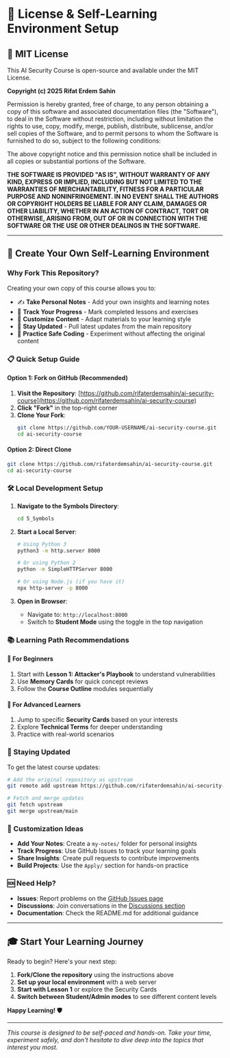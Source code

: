 # 📄 License & Self-Learning Environment Setup

## 📜 MIT License

This AI Security Course is open-source and available under the MIT License.

**Copyright (c) 2025 Rifat Erdem Sahin**

Permission is hereby granted, free of charge, to any person obtaining a copy of this software and associated documentation files (the "Software"), to deal in the Software without restriction, including without limitation the rights to use, copy, modify, merge, publish, distribute, sublicense, and/or sell copies of the Software, and to permit persons to whom the Software is furnished to do so, subject to the following conditions:

The above copyright notice and this permission notice shall be included in all copies or substantial portions of the Software.

**THE SOFTWARE IS PROVIDED "AS IS", WITHOUT WARRANTY OF ANY KIND, EXPRESS OR IMPLIED, INCLUDING BUT NOT LIMITED TO THE WARRANTIES OF MERCHANTABILITY, FITNESS FOR A PARTICULAR PURPOSE AND NONINFRINGEMENT. IN NO EVENT SHALL THE AUTHORS OR COPYRIGHT HOLDERS BE LIABLE FOR ANY CLAIM, DAMAGES OR OTHER LIABILITY, WHETHER IN AN ACTION OF CONTRACT, TORT OR OTHERWISE, ARISING FROM, OUT OF OR IN CONNECTION WITH THE SOFTWARE OR THE USE OR OTHER DEALINGS IN THE SOFTWARE.**

---

## 🚀 Create Your Own Self-Learning Environment

### Why Fork This Repository?

Creating your own copy of this course allows you to:
- ✍️ **Take Personal Notes** - Add your own insights and learning notes
- 🔄 **Track Your Progress** - Mark completed lessons and exercises
- 🎯 **Customize Content** - Adapt materials to your learning style
- 🔗 **Stay Updated** - Pull latest updates from the main repository
- 📝 **Practice Safe Coding** - Experiment without affecting the original content

### 📋 Quick Setup Guide

#### Option 1: Fork on GitHub (Recommended)
1. **Visit the Repository**: [https://github.com/rifaterdemsahin/ai-security-course](https://github.com/rifaterdemsahin/ai-security-course)
2. **Click "Fork"** in the top-right corner
3. **Clone Your Fork**:
   ```bash
   git clone https://github.com/YOUR-USERNAME/ai-security-course.git
   cd ai-security-course
   ```

#### Option 2: Direct Clone
```bash
git clone https://github.com/rifaterdemsahin/ai-security-course.git
cd ai-security-course
```

### 🛠️ Local Development Setup

1. **Navigate to the Symbols Directory**:
   ```bash
   cd 5_Symbols
   ```

2. **Start a Local Server**:
   ```bash
   # Using Python 3
   python3 -m http.server 8000
   
   # Or using Python 2
   python -m SimpleHTTPServer 8000
   
   # Or using Node.js (if you have it)
   npx http-server -p 8000
   ```

3. **Open in Browser**:
   - Navigate to: `http://localhost:8000`
   - Switch to **Student Mode** using the toggle in the top navigation

### 📚 Learning Path Recommendations

#### 🎯 For Beginners
1. Start with **Lesson 1: Attacker's Playbook** to understand vulnerabilities
2. Use **Memory Cards** for quick concept reviews
3. Follow the **Course Outline** modules sequentially

#### 🔬 For Advanced Learners
1. Jump to specific **Security Cards** based on your interests
2. Explore **Technical Terms** for deeper understanding
3. Practice with real-world scenarios

### 🔄 Staying Updated

To get the latest course updates:

```bash
# Add the original repository as upstream
git remote add upstream https://github.com/rifaterdemsahin/ai-security-course.git

# Fetch and merge updates
git fetch upstream
git merge upstream/main
```

### 📝 Customization Ideas

- **Add Your Notes**: Create a `my-notes/` folder for personal insights
- **Track Progress**: Use GitHub Issues to track your learning goals
- **Share Insights**: Create pull requests to contribute improvements
- **Build Projects**: Use the `Apply/` section for hands-on practice

### 🆘 Need Help?

- **Issues**: Report problems on the [GitHub Issues page](https://github.com/rifaterdemsahin/ai-security-course/issues)
- **Discussions**: Join conversations in the [Discussions section](https://github.com/rifaterdemsahin/ai-security-course/discussions)
- **Documentation**: Check the README.md for additional guidance

---

## 🎓 Start Your Learning Journey

Ready to begin? Here's your next step:

1. **Fork/Clone the repository** using the instructions above
2. **Set up your local environment** with a web server
3. **Start with Lesson 1** or explore the Security Cards
4. **Switch between Student/Admin modes** to see different content levels

**Happy Learning! 🛡️**

---

*This course is designed to be self-paced and hands-on. Take your time, experiment safely, and don't hesitate to dive deep into the topics that interest you most.*